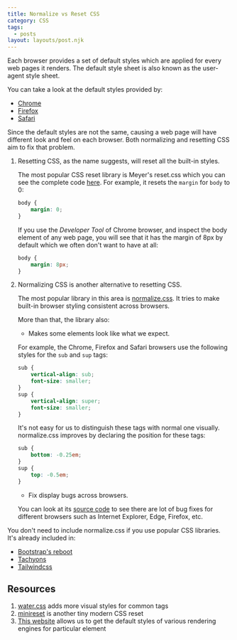 ```yaml
---
title: Normalize vs Reset CSS
category: CSS
tags:
  - posts
layout: layouts/post.njk
---
```


Each browser provides a set of default styles which are applied for every web pages it renders. 
The default style sheet is also known as the user-agent style sheet.

You can take a look at the default styles provided by:
* [Chrome](https://chromium.googlesource.com/chromium/blink/+/master/Source/core/css/html.css)
* [Firefox](https://hg.mozilla.org/mozilla-central/file/tip/layout/style/res/html.css)
* [Safari](https://trac.webkit.org/browser/trunk/Source/WebCore/css/html.css)

Since the default styles are not the same, causing a web page will have different look and feel on each browser. Both normalizing and resetting CSS aim to fix that problem.

1. Resetting CSS, as the name suggests, will reset all the built-in styles.

    The most popular CSS reset library is Meyer's reset.css which you can see the complete code [here](https://meyerweb.com/eric/tools/css/reset/reset.css).
    For example, it resets the `margin` for `body` to 0:

    ```css
    body {
        margin: 0;
    }
    ```

    If you use the _Developer Tool_ of Chrome browser, and inspect the body element of any web page, you will see that it has the margin of 8px by default which we often don't want to have at all:

    ```css
    body {
        margin: 8px;
    }
    ```

2. Normalizing CSS is another alternative to resetting CSS.

    The most popular library in this area is [normalize.css](https://necolas.github.io/normalize.css/). It tries to make built-in browser styling consistent across browsers.

    More than that, the library also:

    * Makes some elements look like what we expect. 

    For example, the Chrome, Firefox and Safari browsers use the following styles for the `sub` and `sup` tags:

    ```css
    sub {
        vertical-align: sub;
        font-size: smaller;
    }
    sup {
        vertical-align: super;
        font-size: smaller;
    }
    ```

    It's not easy for us to distinguish these tags with normal one visually. normalize.css improves by declaring the position for these tags:

    ```css
    sub {
        bottom: -0.25em;
    }
    sup {
        top: -0.5em;
    }
    ```

    * Fix display bugs across browsers.

    You can look at its [source code](https://github.com/necolas/normalize.css/blob/master/normalize.css) to see there are lot of bug fixes for different browsers such as Internet Explorer, Edge, Firefox, etc.

You don't need to include normalize.css if you use popular CSS libraries. It's already included in:

* [Bootstrap's reboot](https://github.com/twbs/bootstrap/blob/master/scss/_reboot.scss#L3)
* [Tachyons](https://github.com/tachyons-css/tachyons/blob/master/src/_normalize.css)
* [Tailwindcss](https://unpkg.com/tailwindcss@1.1.4/dist/base.css)

## Resources

1. [water.css](https://github.com/kognise/water.css) adds more visual styles for common tags
2. [minireset](https://github.com/jgthms/minireset.css) is another tiny modern CSS reset
3. [This website](https://browserdefaultstyles.com) allows us to get the default styles of various rendering engines for particular element